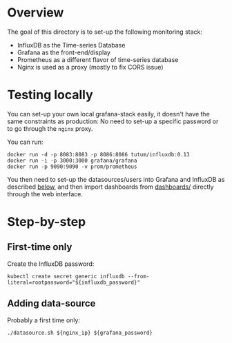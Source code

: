 Overview
========

The goal of this directory is to set-up the following monitoring stack:
- InfluxDB as the Time-series Database
- Grafana as the front-end/display
- Prometheus as a different flavor of time-series database
- Nginx is used as a proxy (mostly to fix CORS issue)

Testing locally
===============

You can set-up your own local grafana-stack easily, it doesn't have the same
constraints as production: No need to set-up a specific password or to go
through the `nginx` proxy.

You can run:

```
docker run -d -p 8083:8083 -p 8086:8086 tutum/influxdb:0.13
docker run -i -p 3000:3000 grafana/grafana
docker run -p 9090:9090 -v prom/prometheus
```

You then need to set-up the datasources/users into Grafana and InfluxDB as
described [below](#adding-data-source), and then import dashboards from
[dashboards/](dashboards/) directly through the web interface.

Step-by-step
============

First-time only
---------------
Create the InfluxDB password:
```
kubectl create secret generic influxdb --from-literal=rootpassword="${influxdb_password}"
```

Adding data-source
------------------

Probably a first time only:
```
./datasource.sh ${nginx_ip} ${grafana_password}
```
